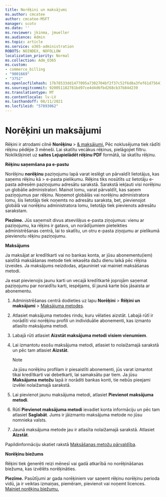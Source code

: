 ```yaml
---
title: Norēķini un maksājumi
ms.author: cmcatee
author: cmcatee-MSFT
manager: scotv
ms.date: ''
ms.reviewer: jkinma, jmueller
ms.audience: Admin
ms.topic: article
ms.service: o365-administration
ROBOTS: NOINDEX, NOFOLLOW
localization_priority: Normal
ms.collection: Adm_O365
ms.custom:
- commerce_billing
- "9001669"
- "3752"
ms.openlocfilehash: 17b78533dd1477095a7302704bf2f37c52f6d8a3fef61d756413ce51cc5f200f
ms.sourcegitcommit: 920051182781bd97ce4d4d6fbd268cb37b84d239
ms.translationtype: MT
ms.contentlocale: lv-LV
ms.lasthandoff: 08/11/2021
ms.locfileid: "57893062"
---
```

# <a name="billing-and-payment"></a>Norēķini un maksājumi

Rēķini ir atrodami cilnē **Norēķinu**  >  [& maksājumi.](https://go.microsoft.com/fwlink/p/?linkid=848039)  Pēc noklusējuma tiek rādīti rēķinu pēdējie 3 mēneši.  Lai skatītu vecākus rēķinus, pielāgojiet filtru.  Noklikšķiniet uz **saites Lejupielādēt rēķinu PDF** formātā, lai skatītu rēķinu.

**Rēķinu saņemšana pa e-pastu**

Norēķinu **norēķinu** paziņojumu lapā varat ieslēgt un pārvaldīt lietotājus, kas saņems rēķinu kā  >  [](https://go.microsoft.com/fwlink/p/?linkid=853212) e-pasta pielikumu.  Rēķins tiks nosūtīts uz lietotāju e-pasta adresēm paziņojumu adresātu sarakstā. Sarakstā iekļauti visi norēķinu un globālie administratori.  Mainot lomu, varat pārvaldīt, kas saņem paziņojumus par rēķinu.  Noņemot globālās vai norēķinu administratora lomu, šis lietotājs tiek noņemts no adresātu saraksta, bet, pievienojot globālā vai norēķinu administratora lomu, lietotājs tiek pievienots adresātu sarakstam.

**Piezīme.** Jūs saņemsit divus atsevišķus e-pasta ziņojumus: vienu ar paziņojumu, ka rēķins ir gatavs, un norādījumiem pieteikties administrēšanas centrā, lai to skatītu, un otru e-pasta ziņojumu ar pielikumā pievienotu rēķinu paziņojumu.

**Maksājums**

Ja maksājat ar kredītkarti vai no bankas konta, ar jūsu abonementu(iem) saistītā maksāšanas metode tiek iekasēta dažu dienu laikā pēc rēķina izveides. Ja maksājums neizdodas, atjauniniet vai mainiet maksāšanas metodi.

Ja esat pievienojis jaunu karti un vecajā kredītkartē joprojām saņemat paziņojumu par noraidītu karti, iespējams, šī jaunā karte būs jāsaista ar abonementu.

1. Administrēšanas centrā dodieties uz lapu **Norēķini** > **Rēķini un maksājumi** > [Maksājuma metodes](https://go.microsoft.com/fwlink/p/?linkid=2018806).

2. Atlasiet maksājuma metodes rindu, kuru vēlaties aizstāt. Labajā rūtī ir norādīti visi norēķinu profili un individuālie abonementi, kas izmanto atlasīto maksājuma metodi.

3. Labajā rūti atlasiet **Aizstāt maksājuma metodi visiem vienumiem**.

4. Lai izmantotu esošu maksājuma metodi, atlasiet to nolaižamajā sarakstā un pēc tam atlasiet **Aizstāt**.

    > [!NOTE]
    > Ja jūsu norēķinu profilam ir piesaistīti abonementi, jūs varat izmantot tikai kredītkarti vai debetkarti, lai samaksātu par tiem. Ja jūsu **Maksājuma metožu** lapā ir norāditi bankas konti, tie nebūs pieejami izvēlei nolaižamajā sarakstā.

5. Lai pievienot jaunu maksājuma metodi, atlasiet **Pievienot maksājuma metodi**.

6. Rūtī **Pievienot maksājuma metodi** ievadiet konta informāciju un pēc tam atlasiet **Saglabāt**. Jums ir jāizmanto maksājuma metode no jūsu nomnieka valsts.

7. Jaunā maksājuma metode jau ir atlasīta nolaižamajā sarakstā. Atlasiet **Aizstāt**.

Papildinformāciju skatiet rakstā [Maksāšanas metožu pārvaldība](https://docs.microsoft.com/microsoft-365/commerce/billing-and-payments/manage-payment-methods).

**Norēķinu biežums**

Rēķini tiek ģenerēti reizi mēnesī vai gadā atkarībā no norēķināšanas biežuma, kas izvēlēts norēķināties.  

**Piezīme.** Pasūtījumi ar gada norēķiniem var saņemt rēķinu norēķinu perioda vidū, ja ir veiktas izmaiņas, piemēram, pievienot vai noņemt licences. [Mainiet norēķinu biežumu.](https://docs.microsoft.com/microsoft-365/commerce/billing-and-payments/change-payment-frequency)
